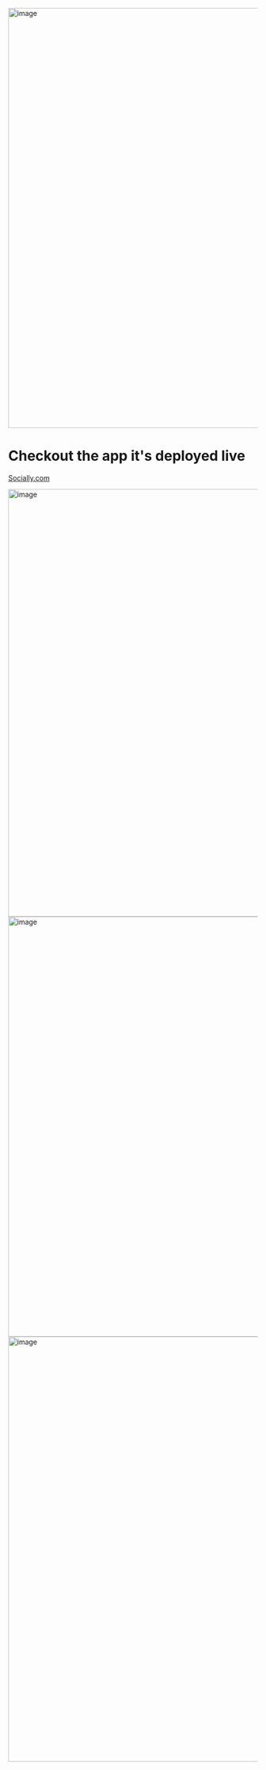 <img width="1617" height="846" alt="image" src="https://github.com/user-attachments/assets/aa6f78f1-c934-4659-9afb-f5bcaeaade2c" /><h1>Checkout the app it's deployed live</h1>

<a href='https://deer-networkv2.vercel.app/'> Socially.com </a>
<br>

<img width="1710" height="861" alt="image" src="https://github.com/user-attachments/assets/48525f90-3ff9-4c13-9916-7150bc3af831" />

<img width="1617" height="846" alt="image" src="https://github.com/user-attachments/assets/c47310e1-6508-459a-a2e5-8547eeeca479" />

<img width="1677" height="856" alt="image" src="https://github.com/user-attachments/assets/ef266fb2-402e-4d8e-9df5-2cb6b8cf30a4" />



